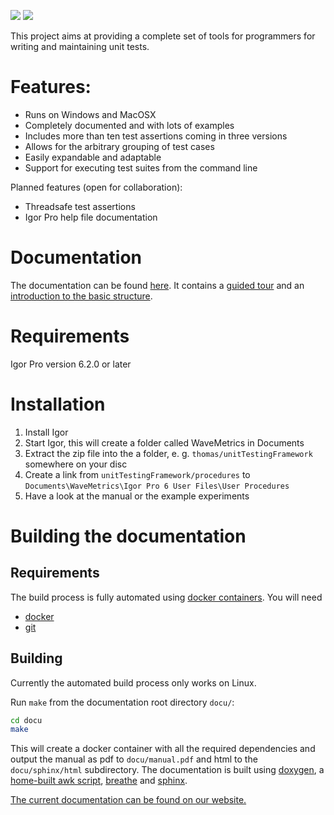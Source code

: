 ![](https://img.shields.io/github/contributors-anon/byte-physics/igor-unit-testing-framework?style=plastic)
![](https://img.shields.io/github/license/byte-physics/igor-unit-testing-framework?style=plastic)

This project aims at providing a complete set of tools for programmers for writing and maintaining unit tests.

# Features:
* Runs on Windows and MacOSX
* Completely documented and with lots of examples
* Includes more than ten test assertions coming in three versions
* Allows for the arbitrary grouping of test cases
* Easily expandable and adaptable
* Support for executing test suites from the command line

Planned features (open for collaboration):
* Threadsafe test assertions
* Igor Pro help file documentation

# Documentation

The documentation can be found
[here](https://docs.byte-physics.de/igor-unit-testing-framework/). It contains
a [guided
tour](https://docs.byte-physics.de/igor-unit-testing-framework/guided-tour.html)
and an [introduction to the basic
structure](https://docs.byte-physics.de/igor-unit-testing-framework/basic.html).

# Requirements

Igor Pro version 6.2.0 or later

# Installation

1. Install Igor
2. Start Igor, this will create a folder called WaveMetrics in Documents
3. Extract the zip file into the a folder, e. g. `thomas/unitTestingFramework` somewhere on your disc
4. Create a link from `unitTestingFramework/procedures` to `Documents\WaveMetrics\Igor Pro 6 User Files\User Procedures`
5. Have a look at the manual or the example experiments

# Building the documentation

## Requirements
The build process is fully automated using [docker containers](https://www.docker.com/). You will need
- [docker](https://www.docker.com/get-docker)
- [git](https://git-scm.com/book/en/v2/Getting-Started-Installing-Git)

## Building

Currently the automated build process only works on Linux.

Run `make` from the documentation root directory `docu/`:
```bash
cd docu
make
```

This will create a docker container with all the required dependencies and output the manual as pdf to `docu/manual.pdf` and html to the `docu/sphinx/html` subdirectory.
The documentation is built using [doxygen](http://www.doxygen.org/), a [home-built awk script](https://github.com/byte-physics/doxygen-filter-ipf/), [breathe](https://github.com/michaeljones/breathe) and [sphinx](http://www.sphinx-doc.org).

[The current documentation can be found on our website.](https://docs.byte-physics.de/igor-unit-testing-framework/)
